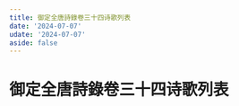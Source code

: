 ```yaml
---
title: 御定全唐詩錄卷三十四诗歌列表
date: '2024-07-07'
udate: '2024-07-07'
aside: false
---
```

# 御定全唐詩錄卷三十四诗歌列表

<PoemList :list="poems" :authorMap="authorMap" :chapternum="34" />

<script setup>
const chapter = '卷三十四';
import poems from '/data/qtsl/卷三十四/poems.json'
import authorMap from '/data/qtsl/卷三十四/author.json'
</script>
